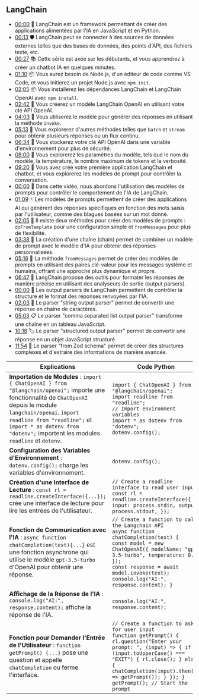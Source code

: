 ## LangChain
- [00:00](https://www.youtube.com/watch?v=MaSynwSIty4&list=PL4HikwTaYE0EG379sViZZ6QsFMjJ5Lfwj) 🤖 LangChain est un framework permettant de créer des applications alimentées par l'IA en JavaScript et en Python.
- [00:13](https://www.youtube.com/watch?v=MaSynwSIty4&list=PL4HikwTaYE0EG379sViZZ6QsFMjJ5Lfwj) 🛡️ LangChain peut se connecter à des sources de données externes telles que des bases de données, des points d'API, des fichiers texte, etc.
- [00:27](https://www.youtube.com/watch?v=MaSynwSIty4&list=PL4HikwTaYE0EG379sViZZ6QsFMjJ5Lfwj) 📚 Cette série est axée sur les débutants, et vous apprendrez à créer un chatbot IA en quelques minutes.
- [01:10](https://www.youtube.com/watch?v=MaSynwSIty4&list=PL4HikwTaYE0EG379sViZZ6QsFMjJ5Lfwj) 📦 Vous aurez besoin de Node.js, d'un éditeur de code comme VS Code, et vous initierez un projet Node.js avec `npm init`.
- [02:05](https://www.youtube.com/watch?v=MaSynwSIty4&list=PL4HikwTaYE0EG379sViZZ6QsFMjJ5Lfwj) 📦 Vous installerez les dépendances LangChain et LangChain OpenAI avec `npm install`.
- [02:42](https://www.youtube.com/watch?v=MaSynwSIty4&list=PL4HikwTaYE0EG379sViZZ6QsFMjJ5Lfwj) 🔑 Vous créerez un modèle LangChain OpenAI en utilisant votre clé API OpenAI.
- [04:03](https://www.youtube.com/watch?v=MaSynwSIty4&list=PL4HikwTaYE0EG379sViZZ6QsFMjJ5Lfwj) 💬 Vous utiliserez le modèle pour générer des réponses en utilisant la méthode `invoke`.
- [05:13](https://www.youtube.com/watch?v=MaSynwSIty4&list=PL4HikwTaYE0EG379sViZZ6QsFMjJ5Lfwj) 💬 Vous explorerez d'autres méthodes telles que `batch` et `stream` pour obtenir plusieurs réponses ou un flux continu.
- [06:34](https://www.youtube.com/watch?v=MaSynwSIty4&list=PL4HikwTaYE0EG379sViZZ6QsFMjJ5Lfwj) 🔑 Vous stockerez votre clé API OpenAI dans une variable d'environnement pour plus de sécurité.
- [08:00](https://www.youtube.com/watch?v=MaSynwSIty4&list=PL4HikwTaYE0EG379sViZZ6QsFMjJ5Lfwj) 🔧 Vous explorerez les paramètres du modèle, tels que le nom du modèle, la température, le nombre maximum de tokens et la verbosité.
- [09:20](https://www.youtube.com/watch?v=MaSynwSIty4&list=PL4HikwTaYE0EG379sViZZ6QsFMjJ5Lfwj) 🤖 Vous avez créé votre première application LangChain et chatbot, et vous explorerez les modèles de prompt pour contrôler la conversation.
- [00:00](https://www.youtube.com/watch?v=VeqhLz3E_To&t=0s) 🤖 Dans cette vidéo, nous abordons l'utilisation des modèles de prompts pour contrôler le comportement de l'IA de LangChain.
- [01:09](https://www.youtube.com/watch?v=VeqhLz3E_To&t=69s) 🃏 Les modèles de prompts permettent de créer des applications AI qui génèrent des réponses spécifiques en fonction des mots saisis par l'utilisateur, comme des blagues basées sur un mot donné.
- [02:05](https://www.youtube.com/watch?v=VeqhLz3E_To&t=125s) 💬 Il existe deux méthodes pour créer des modèles de prompts : `doFromTemplate` pour une configuration simple et `fromMessages` pour plus de flexibilité.
- [03:38](https://www.youtube.com/watch?v=VeqhLz3E_To&t=218s) 🔗 La création d'une chaîne (chain) permet de combiner un modèle de prompt avec le modèle d'IA pour obtenir des réponses personnalisées.
- [05:16](https://www.youtube.com/watch?v=VeqhLz3E_To&t=316s) 📜 La méthode `fromMessages` permet de créer des modèles de prompts en utilisant des paires clé-valeur pour les messages système et humains, offrant une approche plus dynamique et propre.
- [06:47](https://www.youtube.com/watch?v=VeqhLz3E_To&t=407s) 🔄 LangChain propose des outils pour formater les réponses de manière précise en utilisant des analyseurs de sortie (output parsers).
-  [00:00](https://www.youtube.com/watch?v=vvZ4cyxl99Q&t=0s) 🤖 Les output parsers de LangChain permettent de contrôler la structure et le format des réponses renvoyées par l'IA.
- [02:03](https://www.youtube.com/watch?v=vvZ4cyxl99Q&t=123s) 🧰 Le parser "string output parser" permet de convertir une réponse en chaîne de caractères.
- [05:03](https://www.youtube.com/watch?v=vvZ4cyxl99Q&t=303s) 📋 Le parser "comma separated list output parser" transforme une chaîne en un tableau JavaScript.
- [10:18](https://www.youtube.com/watch?v=vvZ4cyxl99Q&t=618s) 🏷️ Le parser "structured output parser" permet de convertir une réponse en un objet JavaScript structuré.
- [11:54](https://www.youtube.com/watch?v=vvZ4cyxl99Q&t=714s) 🌟 Le parser "from Zod schema" permet de créer des structures complexes et d'extraire des informations de manière avancée.


| Explications | Code Python |
|---------------|-------------|
| **Importation de Modules** : `import { ChatOpenAI } from "@langchain/openai";` importe une fonctionnalité de `ChatOpenAI` depuis le module `langchain/openai`. `import readline from "readline";` et `import * as dotenv from "dotenv";` importent les modules `readline` et `dotenv`. | `import { ChatOpenAI } from "@langchain/openai";`<br>`import readline from "readline";`<br>`// Import environment variables`<br>`import * as dotenv from "dotenv";`<br>`dotenv.config();` |
| **Configuration des Variables d'Environnement** : `dotenv.config();` charge les variables d'environnement. | `dotenv.config();` |
| **Création d'une Interface de Lecture** : `const rl = readline.createInterface({...});` crée une interface de lecture pour lire les entrées de l'utilisateur. | `// Create a readline interface to read user input`<br>`const rl = readline.createInterface({ input: process.stdin, output: process.stdout, });` |
| **Fonction de Communication avec l'IA** : `async function chatCompletion(text){...}` est une fonction asynchrone qui utilise le modèle `gpt-3.5-turbo` d'OpenAI pour obtenir une réponse. | `// Create a function to call the Langchain API`<br>`async function chatCompletion(text) {`<br>`const model = new ChatOpenAI({ modelName: "gpt-3.5-turbo", temperature: 0.9, });`<br>`const response = await model.invoke(text);`<br>`console.log("AI:", response.content); }` |
| **Affichage de la Réponse de l'IA** : `console.log("AI:", response.content);` affiche la réponse de l'IA. | `console.log("AI:", response.content);` |
| **Fonction pour Demander l'Entrée de l'Utilisateur** : `function getPrompt() {...}` pose une question et appelle `chatCompletion` ou ferme l'interface. | `// Create a function to ask for user input`<br>`function getPrompt() { rl.question("Enter your prompt: ", (input) => { if (input.toUpperCase() === "EXIT") { rl.close(); } else { chatCompletion(input).then(() => getPrompt()); } }); }`<br>`getPrompt(); // Start the prompt` |
